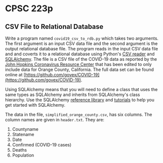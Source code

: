 # CPSC 223p
##  CSV File to Relational Database

Write a program named `covid19_csv_to_rdb.py` which takes two arguments. The first argument is an input CSV data file and the second argument is the output relational database file. The program reads in the input CSV data file and and coverts it to a relational database using Python's [CSV reader](https://docs.python.org/3/library/csv.html) and [SQLAlchemy](https://www.sqlalchemy.org/). The file is a CSV file of the COVID-19 data as reported by the [John Hopkins Coronavirus Resource Center](https://coronavirus.jhu.edu/) that has been edited to only include data for Orange County, California. The full data set can be found online at [https://github.com/govex/COVID-19](https://github.com/govex/COVID-19).

Using SQLAlchemy means that you will need to define a class that uses the same types as SQLAlchemy and inherits from SQLAlchemy's class hierarchy. Use the SQLAlchemy [reference library](https://www.sqlalchemy.org/library.html#reference) and [tutorials](https://www.sqlalchemy.org/library.html#tutorials) to help you get started with SQLAlchemy.

The data in the file, `simplified_orange_county.csv`, has six columns. The column names are given in `header.txt`. They are:

1. Countyname
1. Statename
1. Date
1. Confirmed (COVID-19 cases)
1. Deaths
1. Population



